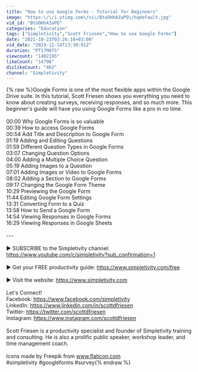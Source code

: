 ```yaml
---
title: "How to use Google Forms - Tutorial for Beginners"
image: "https:\/\/i.ytimg.com\/vi\/BtoOHhA3aPQ\/hqdefault.jpg"
vid_id: "BtoOHhA3aPQ"
categories: "Education"
tags: ["Simpletivity","Scott Friesen","How to use Google Forms"]
date: "2021-10-23T03:26:16+03:00"
vid_date: "2019-11-14T13:30:01Z"
duration: "PT17M47S"
viewcount: "1402195"
likeCount: "14798"
dislikeCount: "462"
channel: "Simpletivity"
---
```

{% raw %}Google Forms is one of the most flexible apps within the Google Drive suite. In this tutorial, Scott Friesen shows you everything you need to know about creating surveys, receiving responses, and so much more. This beginner's guide will have you using Google Forms like a pro in no time.<br /><br />00:00 Why Google Forms is so valuable<br />00:39 How to access Google Forms<br />00:54 Add Title and Description to Google Form<br />01:19 Adding and Editing Questions<br />01:59 Different Question Types in Google Forms<br />03:07 Changing Question Options<br />04:00 Adding a Multiple Choice Question<br />05:19 Adding Images to a Question<br />07:01 Adding Images or Video to Google Forms<br />08:02 Adding a Section to Google Forms<br />09:17 Changing the Google Form Theme<br />10:29 Previewing the Google Form<br />11:44 Editing Google Form Settings<br />13:31 Converting Form to a Quiz<br />13:58 How to Send a Google Form<br />14:54 Viewing Responses in Google Forms<br />16:29 Viewing Responses in Google Sheets<br /><br />---<br /><br />► SUBSCRIBE to the Simpletivity channel: <a rel="nofollow" target="blank" href="https://www.youtube.com/c/simpletivity?sub_confirmation=1">https://www.youtube.com/c/simpletivity?sub_confirmation=1</a><br /><br />► Get your FREE productivity guide: <a rel="nofollow" target="blank" href="https://www.simpletivity.com/free">https://www.simpletivity.com/free</a><br /><br />► Visit the website: <a rel="nofollow" target="blank" href="https://www.simpletivity.com">https://www.simpletivity.com</a>  <br /><br />Let's Connect!<br />Facebook: <a rel="nofollow" target="blank" href="https://www.facebook.com/simpletivity">https://www.facebook.com/simpletivity</a> <br />LinkedIn: <a rel="nofollow" target="blank" href="https://www.linkedin.com/in/scottdfriesen">https://www.linkedin.com/in/scottdfriesen</a><br />Twitter: <a rel="nofollow" target="blank" href="https://twitter.com/scottdfriesen">https://twitter.com/scottdfriesen</a><br />Instagram: <a rel="nofollow" target="blank" href="https://www.instagram.com/scottdfriesen">https://www.instagram.com/scottdfriesen</a><br /><br />Scott Friesen is a productivity specialist and founder of Simpletivity training and consulting. He is also a prolific public speaker, workshop leader, and time management coach.<br /><br />​​Icons made by Freepik from www.flaticon.com<br />#simpletivity #googleforms #survey{% endraw %}
